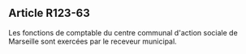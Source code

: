 ## Article R123-63

Les fonctions de comptable du centre communal d'action sociale de Marseille sont exercées par le receveur
municipal.

